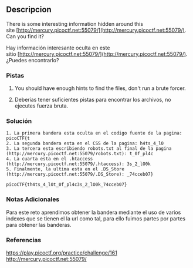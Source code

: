 ## Descripcion
There is some interesting information hidden around this site [http://mercury.picoctf.net:55079/](http://mercury.picoctf.net:55079/). Can you find it?

Hay información interesante oculta en este sitio [http://mercury.picoctf.net:55079/](http://mercury.picoctf.net:55079/). ¿Puedes encontrarlo?
### Pistas
1. You should have enough hints to find the files, don't run a brute forcer.

1. Deberías tener suficientes pistas para encontrar los archivos, no ejecutes fuerza bruta.
### Solución
```
1. La primera bandera esta oculta en el codigo fuente de la pagina: picoCTF{t
2. La segunda bandera esta en el CSS de la pagina: h4ts_4_l0
3. La tercera esta escribiendo robots.txt al final de la pagina (http://mercury.picoctf.net:55079/robots.txt): t_0f_pl4c
4. La cuarta esta en el .htaccess (http://mercury.picoctf.net:55079/.htaccess): 3s_2_lO0k
5. Finalmente, la ultima esta en el .DS_Store (http://mercury.picoctf.net:55079/.DS_Store): _74cceb07}

picoCTF{th4ts_4_l0t_0f_pl4c3s_2_lO0k_74cceb07}
```
### Notas Adicionales
Para este reto aprendimos obtener la bandera mediante el uso de varios indexes que se tienen el la url como tal, para ello fuimos partes por partes para obtener las banderas.
### Referencias
https://play.picoctf.org/practice/challenge/161
http://mercury.picoctf.net:55079/
